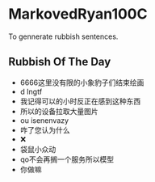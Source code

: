 # MarkovedRyan100C
To gennerate rubbish sentences.
## Rubbish Of The Day
- 6666这里没有限的小象豹子们结束绘画
- d Ingtf
- 我记得可以的小时反正在感到这种东西
- 所以的设备拉取大量图片
- ou isenenvazy
- 咋了您认为什么
- ❌️
- 袋鼠小众动
- qo不会再搁一个服务所以模型
- 你做嘛
